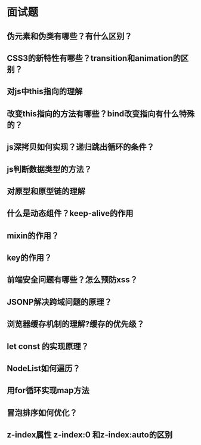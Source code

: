 # 面试题

## 伪元素和伪类有哪些？有什么区别？
## CSS3的新特性有哪些？transition和animation的区别？
## 对js中this指向的理解
## 改变this指向的方法有哪些？bind改变指向有什么特殊的？
## js深拷贝如何实现？递归跳出循环的条件？
## js判断数据类型的方法？
## 对原型和原型链的理解
## 什么是动态组件？keep-alive的作用
## mixin的作用？
## key的作用？
## 前端安全问题有哪些？怎么预防xss？
## JSONP解决跨域问题的原理？
## 浏览器缓存机制的理解?缓存的优先级？
## let const 的实现原理？
## NodeList如何遍历？
## 用for循环实现map方法
## 冒泡排序如何优化？
## z-index属性 z-index:0 和z-index:auto的区别
